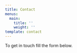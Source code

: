 ```yaml
---
title: Contact
menus:
  main:
    title: ''
    weight: ''
template: contact
---
```


To get in touch fill the form below.
